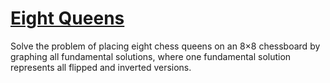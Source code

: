 # [Eight Queens](https://en.wikipedia.org/wiki/Eight_queens_puzzle)
Solve the problem of placing eight chess queens on an 8×8 chessboard by graphing all fundamental solutions, where one fundamental solution represents all flipped and inverted versions.  
